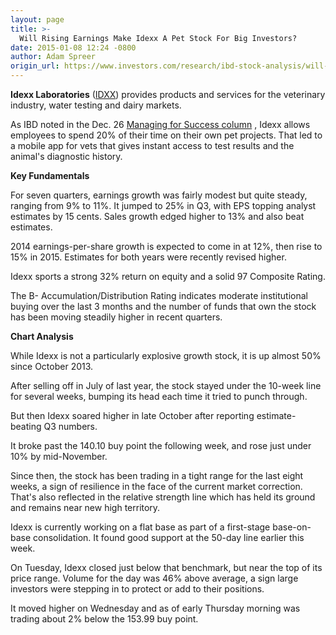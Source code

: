 ```yaml
---
layout: page
title: >-
  Will Rising Earnings Make Idexx A Pet Stock For Big Investors?
date: 2015-01-08 12:24 -0800
author: Adam Spreer
origin_url: https://www.investors.com/research/ibd-stock-analysis/will-rising-earnings-make-idexx-a-pet-stokc-for-big-investors/
---
```





  



**Idexx Laboratories** ([IDXX](https://research.investors.com/quote.aspx?symbol=IDXX)) provides products and services for the veterinary industry, water testing and dairy markets.

  

As IBD noted in the Dec. 26 [Managing for Success column](http://news.investors.com/management-managing-for-success/122614-732211-jon-ayers-idexx-laboratories-partners-with-veterinarians.htm) , Idexx allows employees to spend 20% of their time on their own pet projects. That led to a mobile app for vets that gives instant access to test results and the animal's diagnostic history.

  

**Key Fundamentals**

  

For seven quarters, earnings growth was fairly modest but quite steady, ranging from 9% to 11%. It jumped to 25% in Q3, with EPS topping analyst estimates by 15 cents. Sales growth edged higher to 13% and also beat estimates.

  

2014 earnings-per-share growth is expected to come in at 12%, then rise to 15% in 2015. Estimates for both years were recently revised higher.

  

Idexx sports a strong 32% return on equity and a solid 97 Composite Rating.

  

The B- Accumulation/Distribution Rating indicates moderate institutional buying over the last 3 months and the number of funds that own the stock has been moving steadily higher in recent quarters.

  

**Chart Analysis**

  

While Idexx is not a particularly explosive growth stock, it is up almost 50% since October 2013.

  

After selling off in July of last year, the stock stayed under the 10-week line for several weeks, bumping its head each time it tried to punch through.

  

But then Idexx soared higher in late October after reporting estimate-beating Q3 numbers.

  

It broke past the 140.10 buy point the following week, and rose just under 10% by mid-November.

  

Since then, the stock has been trading in a tight range for the last eight weeks, a sign of resilience in the face of the current market correction. That's also reflected in the relative strength line which has held its ground and remains near new high territory.

  

Idexx is currently working on a flat base as part of a first-stage base-on-base consolidation. It found good support at the 50-day line earlier this week.

  

On Tuesday, Idexx closed just below that benchmark, but near the top of its price range. Volume for the day was 46% above average, a sign large investors were stepping in to protect or add to their positions.

  

It moved higher on Wednesday and as of early Thursday morning was trading about 2% below the 153.99 buy point.





